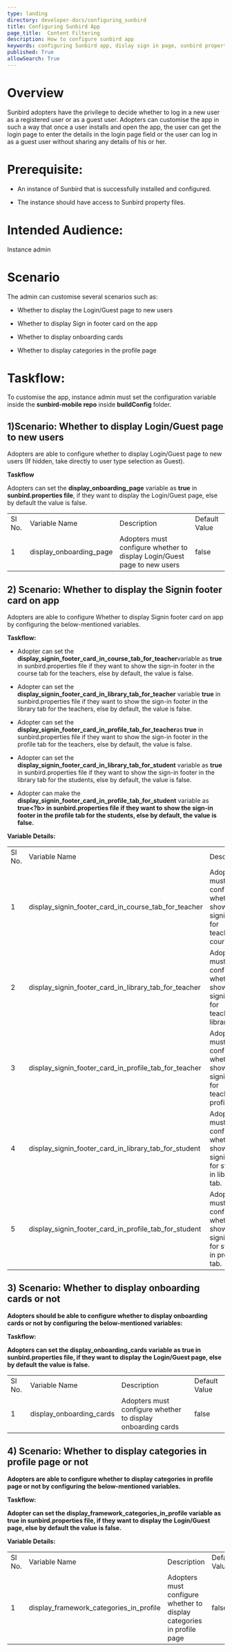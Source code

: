 ```yaml
---
type: landing
directory: developer-docs/configuring_sunbird
title: Configuring Sunbird App
page_title:  Content Filtering
description: How to configure sunbird app 
keywords: configuring Sunbird app, dislay sign in page, sunbird property
published: True
allowSearch: True
---
```

# Overview

Sunbird adopters have the privilege to decide whether to log in a new user as a registered user or as a guest user. Adopters can customise the app in such a way that once a user installs and open the app, the user can get the login page to enter the details in the login page field or the user can log in as a guest user without sharing any details of his or her.

# Prerequisite:

* An instance of Sunbird that is successfully installed and configured.

* The instance should have access to Sunbird property files.

# Intended Audience:

Instance admin

# Scenario

The admin can customise several scenarios such as:

* Whether to display the Login/Guest page to new users

* Whether to display Sign in footer card on the app

* Whether to display onboarding cards

* Whether to display categories in the profile page 

# Taskflow:

To customise the app, instance admin must set the configuration variable inside the <b>sunbird-mobile repo</b> inside <b>buildConfig</b> folder.

## 1)Scenario: Whether to display Login/Guest page to  new users

Adopters are able to configure whether to display Login/Guest page to new users (If hidden, take directly to user type selection as Guest).

**Taskflow**

Adopters can set the <b>display_onboarding_page</b> variable as <b>true</b> in <b>sunbird.properties file</b>, if they want to display the Login/Guest page, else by default the value is false.

<table>
  <tr>
    <td>Sl No.</td>
    <td>Variable Name</td>
    <td>Description</td>
    <td>Default Value</td>
  </tr>
  <tr>
    <td>1






</td>
    <td>display_onboarding_page
</td>
    <td>Adopters must configure whether to display Login/Guest page to new users</td>
    <td>false</td>
  </tr>
</table>


## 2) Scenario: Whether to display the Signin footer card on app

 Adopters are able to configure Whether to display Signin footer card on app by configuring the below-mentioned variables.

**Taskflow:**

* Adopter can set the <b>display_signin_footer_card_in_course_tab_for_teacher</b>variable as <b>true</b> in sunbird.properties file if they want to show the sign-in footer in the course tab for the teachers, else by default, the value is false.

* Adopter can set the <b>display_signin_footer_card_in_library_tab_for_teacher</b> variable <b>true</b> in sunbird.properties file if they want to show the sign-in footer in the library tab for the teachers, else by default, the value is false.

* Adopter can set the <b>display_signin_footer_card_in_profile_tab_for_teacher</b>as <b>true</b> in sunbird.properties file if they want to show the sign-in footer in the profile tab for the teachers, else by default, the value is false.

* Adopter can set the <b>display_signin_footer_card_in_library_tab_for_student</b> variable as <b>true</b> in sunbird.properties file if they want to show the sign-in footer in the library tab for the students, else by default, the value is false.

* Adopter can make the <b>display_signin_footer_card_in_profile_tab_for_student</b> variable as <b>true<?b> in sunbird.properties file if they want to show the sign-in footer in the profile tab for the students, else by default, the value is false.

**Variable Details:**

<table>
  <tr>
    <td>Sl No.</td>
    <td>Variable Name</td>
    <td>Description</td>
    <td>Default Value</td>
  </tr>
  <tr>
    <td>1






</td>
    <td>display_signin_footer_card_in_course_tab_for_teacher

</td>
    <td>Adopters must configure whether to show signin card for teachers in course tab.</td>
    <td>false</td>
  </tr>
  <tr>
    <td>2</td>
    <td>display_signin_footer_card_in_library_tab_for_teacher
</td>
    <td>Adopters must configure whether to show signin card for teachers in library tab.</td>
    <td>false</td>
  </tr>
  <tr>
    <td>3</td>
    <td>display_signin_footer_card_in_profile_tab_for_teacher
</td>
    <td>Adopters must configure whether to show signin card for teachers in profile tab.</td>
    <td>false</td>
  </tr>
  <tr>
    <td>4</td>
    <td>display_signin_footer_card_in_library_tab_for_student
</td>
    <td>Adopters must configure whether to show signin card for student in library tab.</td>
    <td>false</td>
  </tr>
  <tr>
    <td>5</td>
    <td>display_signin_footer_card_in_profile_tab_for_student
</td>
    <td>Adopters must configure whether to show signin card for student in profile tab.</td>
    <td>false</td>
  </tr>
</table>


## 3) Scenario: Whether to display onboarding cards or not

Adopters should be able to configure whether to display onboarding cards or not by configuring the below-mentioned variables:

**Taskflow:**

Adopters can set the <b>display_onboarding_cards</b> variable as <b>true </b>in sunbird.properties file, if they want to display the Login/Guest page, else by default the value is false.

<table>
  <tr>
    <td>Sl No.</td>
    <td>Variable Name</td>
    <td>Description</td>
    <td>Default Value</td>
  </tr>
  <tr>
    <td>1






</td>
    <td>display_onboarding_cards
</td>
    <td>Adopters must configure whether to display onboarding cards</td>
    <td>false</td>
  </tr>
</table>


## 4) Scenario: Whether to display categories in profile page or not

Adopters are able to configure whether to display categories in profile page or not by configuring the below-mentioned variables.

**Taskflow:**

Adopter can set the <b>display_framework_categories_in_profile</b> variable as <b>true</b> in sunbird.properties file, if they want to display the Login/Guest page, else by default the value is false.

**Variable Details:**

<table>
  <tr>
    <td>Sl No.</td>
    <td>Variable Name</td>
    <td>Description</td>
    <td>Default Value</td>
  </tr>
  <tr>
    <td>1






</td>
    <td>display_framework_categories_in_profile
</td>
    <td>Adopters must configure whether to display categories in profile page</td>
    <td>false</td>
  </tr>
</table>


